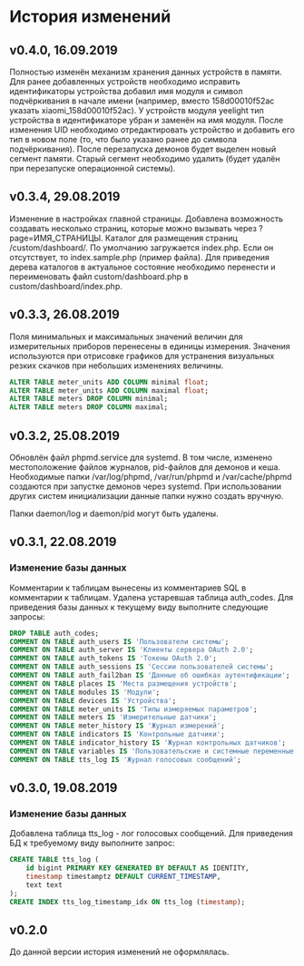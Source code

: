 # История изменений

## v0.4.0, 16.09.2019

Полностью изменён механизм хранения данных устройств в памяти. Для ранее добавленных устройств необходимо исправить идентификаторы устройства добавил имя модуля и символ подчёркивания в начале имени (например, вместо 158d00010f52ac указать xiaomi_158d00010f52ac). У устройств модуля yeelight тип устройства в идентификаторе убран и заменён на имя модуля. После изменения UID необходимо отредактировать устройство и добавить его тип в новом поле (то, что было указано ранее до символа подчёркивания). После перезапуска демонов будет выделен новый сегмент памяти. Старый сегмент необходимо удалить (будет удалён при перезапуске операционной системы).

## v0.3.4, 29.08.2019

Изменение в настройках главной страницы. Добавлена возможность создавать несколько страниц, которые можно вызывать через ?page=ИМЯ_СТРАНИЦЫ. Каталог для размещения страниц /custom/dashboard/. По умолчанию загружается index.php. Если он отсутствует, то index.sample.php (пример файла).
Для приведения дерева каталогов в актуальное состояние необходимо перенести и переименовать файл custom/dashboard.php в custom/dashboard/index.php. 

## v0.3.3, 26.08.2019

Поля минимальных и максимальных значений величин для измерительных приборов перенесены в единицы измерения. Значения используются при отрисовке графиков для устранения визуальных резких скачков при небольших изменениях величины.
```sql
ALTER TABLE meter_units ADD COLUMN minimal float;
ALTER TABLE meter_units ADD COLUMN maximal float;
ALTER TABLE meters DROP COLUMN minimal;
ALTER TABLE meters DROP COLUMN maximal;
```

## v0.3.2, 25.08.2019

Обновлён файл phpmd.service для systemd. В том числе, изменено местоположение файлов журналов, pid-файлов для демонов и кеша. Необходимые папки /var/log/phpmd, /var/run/phpmd и /var/cache/phpmd создаются при запустке демонов через systemd. При использовании других систем инициализации данные папки нужно создать вручную.

Папки daemon/log и daemon/pid могут быть удалены.

## v0.3.1, 22.08.2019

### Изменение базы данных

Комментарии к таблицам вынесены из комментариев SQL в комментарии к таблицам. Удалена устаревшая таблица auth_codes. Для приведения базы данных к текущему виду выполните следующие запросы:
```sql
DROP TABLE auth_codes;
COMMENT ON TABLE auth_users IS 'Пользователи системы';
COMMENT ON TABLE auth_server IS 'Клиенты сервера OAuth 2.0';
COMMENT ON TABLE auth_tokens IS 'Токены OAuth 2.0';
COMMENT ON TABLE auth_sessions IS 'Сессии пользователей системы';
COMMENT ON TABLE auth_fail2ban IS 'Данные об ошибках аутентификации';
COMMENT ON TABLE places IS 'Места размещения устройств';
COMMENT ON TABLE modules IS 'Модули';
COMMENT ON TABLE devices IS 'Устройства';
COMMENT ON TABLE meter_units IS 'Типы измеряемых параметров';
COMMENT ON TABLE meters IS 'Измерительные датчики';
COMMENT ON TABLE meter_history IS 'Журнал измерений';
COMMENT ON TABLE indicators IS 'Контрольные датчики';
COMMENT ON TABLE indicator_history IS 'Журнал контрольных датчиков';
COMMENT ON TABLE variables IS 'Пользовательские и системные переменные';
COMMENT ON TABLE tts_log IS 'Журнал голосовых сообщений';
```

## v0.3.0, 19.08.2019

### Изменение базы данных

Добавлена таблица tts_log - лог голосовых сообщений. Для приведения БД к требуемому виду выполните запрос:
```sql
CREATE TABLE tts_log (
    id bigint PRIMARY KEY GENERATED BY DEFAULT AS IDENTITY,
    timestamp timestamptz DEFAULT CURRENT_TIMESTAMP,
    text text
);
CREATE INDEX tts_log_timestamp_idx ON tts_log (timestamp);
```

## v0.2.0

До данной версии история изменений не оформлялась.